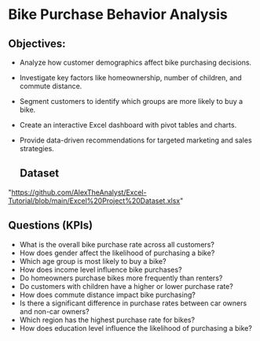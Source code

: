 # Bike Purchase Behavior Analysis

## Objectives:
- Analyze how customer demographics affect bike purchasing decisions.
- Investigate key factors like homeownership, number of children, and commute distance.
- Segment customers to identify which groups are more likely to buy a bike.
- Create an interactive Excel dashboard with pivot tables and charts.
- Provide data-driven recommendations for targeted marketing and sales strategies.

  ## Dataset
"https://github.com/AlexTheAnalyst/Excel-Tutorial/blob/main/Excel%20Project%20Dataset.xlsx"

## Questions (KPIs)
- What is the overall bike purchase rate across all customers?
- How does gender affect the likelihood of purchasing a bike?
- Which age group is most likely to buy a bike?
- How does income level influence bike purchases?
- Do homeowners purchase bikes more frequently than renters?
- Do customers with children have a higher or lower purchase rate?
- How does commute distance impact bike purchasing?
- Is there a significant difference in purchase rates between car owners and non-car owners?
- Which region has the highest purchase rate for bikes?
- How does education level influence the likelihood of purchasing a bike?


